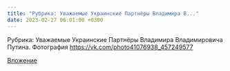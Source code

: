 ```yaml
---
title: "Рубрика: Уважаемые Украинские Партнёры Владимира В..."
date: 2023-02-27 06:01:00 +0300
---
```


Рубрика: Уважаемые Украинские Партнёры Владимира Владимировича Путина.
Фотография
https://vk.com/photo41076938_457249577

[Вложение](https://vk.com/photo41076938_457249577)
